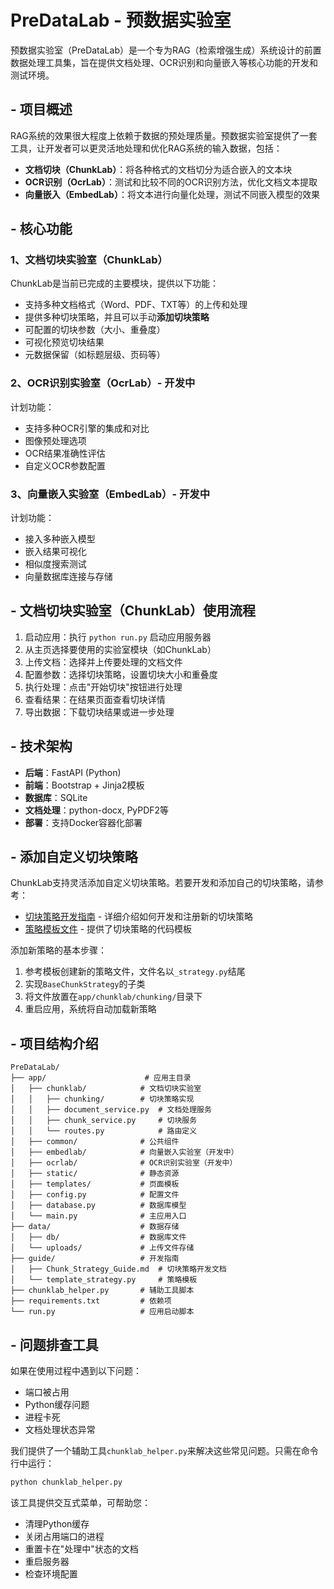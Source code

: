 # PreDataLab - 预数据实验室

预数据实验室（PreDataLab）是一个专为RAG（检索增强生成）系统设计的前置数据处理工具集，旨在提供文档处理、OCR识别和向量嵌入等核心功能的开发和测试环境。

## - 项目概述

RAG系统的效果很大程度上依赖于数据的预处理质量。预数据实验室提供了一套工具，让开发者可以更灵活地处理和优化RAG系统的输入数据，包括：

- **文档切块（ChunkLab）**：将各种格式的文档切分为适合嵌入的文本块
- **OCR识别（OcrLab）**：测试和比较不同的OCR识别方法，优化文档文本提取
- **向量嵌入（EmbedLab）**：将文本进行向量化处理，测试不同嵌入模型的效果


## - 核心功能

### 1、文档切块实验室（ChunkLab）

ChunkLab是当前已完成的主要模块，提供以下功能：

- 支持多种文档格式（Word、PDF、TXT等）的上传和处理
- 提供多种切块策略，并且可以手动**添加切块策略**
- 可配置的切块参数（大小、重叠度）
- 可视化预览切块结果
- 元数据保留（如标题层级、页码等）

### 2、OCR识别实验室（OcrLab）- 开发中

计划功能：
- 支持多种OCR引擎的集成和对比
- 图像预处理选项
- OCR结果准确性评估
- 自定义OCR参数配置

### 3、向量嵌入实验室（EmbedLab）- 开发中

计划功能：
- 接入多种嵌入模型
- 嵌入结果可视化
- 相似度搜索测试
- 向量数据库连接与存储


## - 文档切块实验室（ChunkLab）使用流程

1. 启动应用：执行 `python run.py` 启动应用服务器
2. 从主页选择要使用的实验室模块（如ChunkLab）
3. 上传文档：选择并上传要处理的文档文件
4. 配置参数：选择切块策略，设置切块大小和重叠度
5. 执行处理：点击"开始切块"按钮进行处理
6. 查看结果：在结果页面查看切块详情
7. 导出数据：下载切块结果或进一步处理


## - 技术架构

- **后端**：FastAPI (Python)
- **前端**：Bootstrap + Jinja2模板
- **数据库**：SQLite
- **文档处理**：python-docx, PyPDF2等
- **部署**：支持Docker容器化部署


## - 添加自定义切块策略

ChunkLab支持灵活添加自定义切块策略。若要开发和添加自己的切块策略，请参考：

- [切块策略开发指南](./guide/Chunk_Strategy_Guide.md) - 详细介绍如何开发和注册新的切块策略
- [策略模板文件](./guide/template_strategy.py) - 提供了切块策略的代码模板

添加新策略的基本步骤：
1. 参考模板创建新的策略文件，文件名以`_strategy.py`结尾
2. 实现`BaseChunkStrategy`的子类
3. 将文件放置在`app/chunklab/chunking/`目录下
4. 重启应用，系统将自动加载新策略


## - 项目结构介绍

```
PreDataLab/
├── app/                      # 应用主目录
│   ├── chunklab/            # 文档切块实验室
│   │   ├── chunking/        # 切块策略实现
│   │   ├── document_service.py  # 文档处理服务
│   │   ├── chunk_service.py     # 切块服务
│   │   └── routes.py            # 路由定义
│   ├── common/              # 公共组件
│   ├── embedlab/            # 向量嵌入实验室（开发中）
│   ├── ocrlab/              # OCR识别实验室（开发中）
│   ├── static/              # 静态资源
│   ├── templates/           # 页面模板
│   ├── config.py            # 配置文件
│   ├── database.py          # 数据库模型
│   └── main.py              # 主应用入口
├── data/                    # 数据存储
│   ├── db/                  # 数据库文件
│   └── uploads/             # 上传文件存储
├── guide/                   # 开发指南
│   ├── Chunk_Strategy_Guide.md  # 切块策略开发文档
│   └── template_strategy.py     # 策略模板
├── chunklab_helper.py       # 辅助工具脚本
├── requirements.txt         # 依赖项
└── run.py                   # 应用启动脚本
```


## - 问题排查工具

如果在使用过程中遇到以下问题：
- 端口被占用
- Python缓存问题
- 进程卡死
- 文档处理状态异常

我们提供了一个辅助工具`chunklab_helper.py`来解决这些常见问题。只需在命令行中运行：

```bash
python chunklab_helper.py
```

该工具提供交互式菜单，可帮助您：
- 清理Python缓存
- 关闭占用端口的进程
- 重置卡在"处理中"状态的文档
- 重启服务器
- 检查环境配置